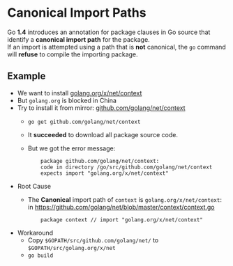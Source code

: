 # Canonical Import Paths

Go **1.4** introduces an annotation for package clauses in Go source that identify a **canonical import path** for the package.  
If an import is attempted using a path that is **not** canonical, the `go` command will **refuse** to compile the importing package.

## Example
* We want to install [golang.org/x/net/context](https://golang.org/x/net/context)
* But `golang.org` is blocked in China
* Try to install it from mirror: [github.com/golang/net/context](https://github.com/golang/net/tree/master/context)
  * `go get github.com/golang/net/context`
  * It **succeeded** to download all package source code.
  * But we got the error message:

            package github.com/golang/net/context: 
            code in directory /go/src/github.com/golang/net/context
            expects import "golang.org/x/net/context"
* Root Cause
  * The **Canonical** import path of `context` is `golang.org/x/net/context`:  
    in <https://github.com/golang/net/blob/master/context/context.go>

            package context // import "golang.org/x/net/context"

* Workaround
  * Copy `$GOPATH/src/github.com/golang/net/` to `$GOPATH/src/golang.org/x/net`
  * `go build` 
             
